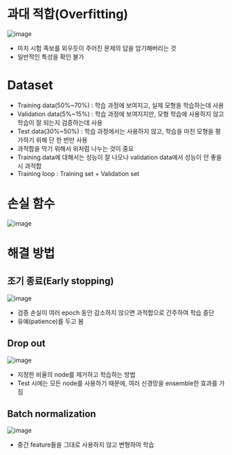 # 과대 적합(Overfitting)

![image](https://user-images.githubusercontent.com/80622859/225609310-ef7e0464-ac5c-4ece-916e-a9760e56a7d5.png)

- 마치 시험 족보를 외우듯이 주어진 문제의 답을 암기해버리는 것 
- 일반적인 특성을 확인 불가

# Dataset

- Training data(50%~70%) : 학습 과정에 보여지고, 실제 모형을 학습하는데 사용
- Validation data(5%~15%) : 학습 과정에 보여지지만, 모형 학습에 사용하지 않고 학습이 잘 되는지 검증하는데 사용
- Test data(30%~50%) : 학습 과정에서는 사용하지 않고, 학습을 마친 모형을 평가하기 위해 단 한 번만 사용
- 과적합을 막기 위해서 위처럼 나누는 것이 중요
- Training data에 대해서는 성능이 잘 나오나 validation data에서 성능이 안 좋을 시 과적합
- Training loop : Training set + Validation set

# 손실 함수 

![image](https://user-images.githubusercontent.com/80622859/225610425-75a8dc98-932d-4ca5-9bc9-b214cf23ba38.png)

# 해결 방법

## 조기 종료(Early stopping)

![image](https://user-images.githubusercontent.com/80622859/225610671-cd25e022-4061-424a-9051-301557be7d60.png)

- 검증 손실이 여러 epoch 동안 감소하지 않으면 과적합으로 간주하여 학습 중단
- 유예(patience)를 두고 봄

## Drop out

![image](https://user-images.githubusercontent.com/80622859/225610952-9910b30b-2a58-4211-b848-37c9bf97770d.png)

- 지정한 비율의 node를 제거하고 학습하는 방법
- Test 시에는 모든 node를 사용하기 때문에, 여러 신경망을 ensemble한 효과를 가짐

## Batch normalization

![image](https://user-images.githubusercontent.com/80622859/225611382-b55e7b1b-4768-4978-95d8-ac63e723d72c.png)

- 중간 feature들을 그대로 사용하지 않고 변형하여 학습 
